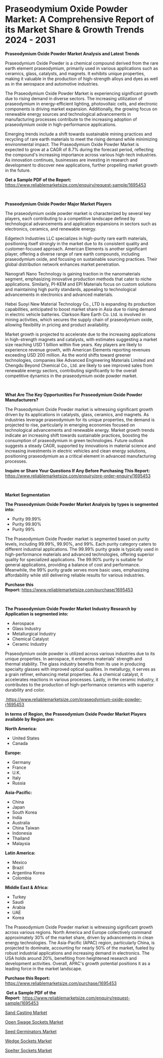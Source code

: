 <p><h1>Praseodymium Oxide Powder Market: A Comprehensive Report of its Market Share & Growth Trends 2024 - 2031</h1></p><p><strong>Praseodymium Oxide Powder Market Analysis and Latest Trends</strong></p>
<p><p>Praseodymium Oxide Powder is a chemical compound derived from the rare earth element praseodymium, primarily used in various applications such as ceramics, glass, catalysts, and magnets. It exhibits unique properties, making it valuable in the production of high-strength alloys and dyes as well as in the aerospace and automotive industries. </p><p>The Praseodymium Oxide Powder Market is experiencing significant growth due to rising demand in diverse sectors. The increasing utilization of praseodymium in energy-efficient lighting, photovoltaic cells, and electronic components is driving market expansion. Additionally, the growing focus on renewable energy sources and technological advancements in manufacturing processes contribute to the increasing adoption of praseodymium oxide in high-performance applications.</p><p>Emerging trends include a shift towards sustainable mining practices and recycling of rare earth materials to meet the rising demand while minimizing environmental impact. The Praseodymium Oxide Powder Market is expected to grow at a CAGR of 8.7% during the forecast period, reflecting the compound's increasing importance across various high-tech industries. As innovation continues, businesses are investing in research and development to discover new applications, further propelling market growth in the future.</p></p>
<p><strong>Get a Sample PDF of the Report:&nbsp;</strong> <a href="https://www.reliablemarketsize.com/enquiry/request-sample/1695453?utm_campaign=1767&utm_medium=2&utm_source=Github&utm_content=ia&utm_term=19102024&utm_id=praseodymium-oxide-powder">https://www.reliablemarketsize.com/enquiry/request-sample/1695453</a></p>
<p>&nbsp;</p>
<p><strong>Praseodymium Oxide Powder Major Market Players</strong></p>
<p><p>The praseodymium oxide powder market is characterized by several key players, each contributing to a competitive landscape defined by technological advancements and application expansions in sectors such as electronics, ceramics, and renewable energy.</p><p>Edgetech Industries LLC specializes in high-purity rare earth materials, positioning itself strongly in the market due to its consistent quality and customer-focused approach. American Elements is another significant player, offering a diverse range of rare earth compounds, including praseodymium oxide, and focusing on sustainable sourcing practices. Their global distribution network enhances market penetration.</p><p>Nanografi Nano Technology is gaining traction in the nanomaterials segment, emphasizing innovative production methods that cater to niche applications. Similarly, PI-KEM and EPI Materials focus on custom solutions and maintaining high purity standards, appealing to technological advancements in electronics and advanced materials.</p><p>Hebei Suoyi New Material Technology Co., LTD is expanding its production capabilities, anticipated to boost market share in Asia due to rising demand in electric vehicle batteries. Clarkson Rare Earth Co. Ltd. is involved in mining activities, which secures the supply chain of praseodymium oxide, allowing flexibility in pricing and product availability.</p><p>Market growth is projected to accelerate due to the increasing applications in high-strength magnets and catalysts, with estimates suggesting a market size reaching USD 1 billion within five years. Key players are likely to experience revenue growth, with American Elements reporting revenues exceeding USD 200 million. As the world shifts toward greener technologies, companies like Advanced Engineering Materials Limited and Chengdu Beyond Chemical Co., Ltd. are likely to see improved sales from renewable energy sectors, contributing significantly to the overall competitive dynamics in the praseodymium oxide powder market.</p></p>
<p>&nbsp;</p>
<p><strong>What Are The Key Opportunities For Praseodymium Oxide Powder Manufacturers?</strong></p>
<p><p>The Praseodymium Oxide Powder market is witnessing significant growth driven by its applications in catalysts, glass, ceramics, and magnets. As industries leverage praseodymium for its unique properties, the demand is projected to rise, particularly in emerging economies focused on technological advancements and renewable energy. Market growth trends indicate an increasing shift towards sustainable practices, boosting the consumption of praseodymium in green technologies. Future outlook suggests a steady CAGR, supported by innovations in material science and increasing investments in electric vehicles and clean energy solutions, positioning praseodymium as a critical element in advanced manufacturing processes.</p></p>
<p><strong>Inquire or Share Your Questions If Any Before Purchasing This Report:</strong> <a href="https://www.reliablemarketsize.com/enquiry/pre-order-enquiry/1695453?utm_campaign=1767&utm_medium=2&utm_source=Github&utm_content=ia&utm_term=19102024&utm_id=praseodymium-oxide-powder">https://www.reliablemarketsize.com/enquiry/pre-order-enquiry/1695453</a></p>
<p>&nbsp;</p>
<p><strong>Market Segmentation</strong></p>
<p><strong>The Praseodymium Oxide Powder Market Analysis by types is segmented into:</strong></p>
<p><ul><li>Purity 99.99%</li><li>Purity 99.90%</li><li>Purity 99%</li></ul></p>
<p><p>The Praseodymium Oxide Powder market is segmented based on purity levels, including 99.99%, 99.90%, and 99%. Each purity category caters to different industrial applications. The 99.99% purity grade is typically used in high-performance materials and advanced technologies, offering superior quality for specialized applications. The 99.90% purity is suitable for general applications, providing a balance of cost and performance. Meanwhile, the 99% purity grade serves more basic uses, emphasizing affordability while still delivering reliable results for various industries.</p></p>
<p><strong>Purchase this Report:&nbsp;</strong><a href="https://www.reliablemarketsize.com/purchase/1695453?utm_campaign=1767&utm_medium=2&utm_source=Github&utm_content=ia&utm_term=19102024&utm_id=praseodymium-oxide-powder">https://www.reliablemarketsize.com/purchase/1695453</a></p>
<p>&nbsp;</p>
<p><strong>The Praseodymium Oxide Powder Market Industry Research by Application is segmented into:</strong></p>
<p><ul><li>Aerospace</li><li>Glass Industry</li><li>Metallurgical Industry</li><li>Chemical Catalyst</li><li>Ceramic Industry</li></ul></p>
<p><p>Praseodymium oxide powder is utilized across various industries due to its unique properties. In aerospace, it enhances materials' strength and thermal stability. The glass industry benefits from its use in producing specialty glasses with improved optical qualities. In metallurgy, it serves as a grain refiner, enhancing metal properties. As a chemical catalyst, it accelerates reactions in various processes. Lastly, in the ceramic industry, it contributes to the production of high-performance ceramics with superior durability and color.</p></p>
<p><a href="https://www.reliablemarketsize.com/praseodymium-oxide-powder-r1695453?utm_campaign=1767&utm_medium=2&utm_source=Github&utm_content=ia&utm_term=19102024&utm_id=praseodymium-oxide-powder">&nbsp;https://www.reliablemarketsize.com/praseodymium-oxide-powder-r1695453</a></p>
<p><strong>In terms of Region, the Praseodymium Oxide Powder Market Players available by Region are:</strong></p>
<p>
    <p> <strong> North America: </strong>
        <ul>
            <li>United States</li>
            <li>Canada</li>
        </ul>
        </p> 
    <p> <strong> Europe: </strong>
        <ul>
            <li>Germany</li>
            <li>France</li>
            <li>U.K.</li>
            <li>Italy</li>
            <li>Russia</li>
        </ul>
        </p> 
    <p> <strong> Asia-Pacific: </strong>
        <ul>
            <li>China</li>
            <li>Japan</li>
            <li>South Korea</li>
            <li>India</li>
            <li>Australia</li>
            <li>China Taiwan</li>
            <li>Indonesia</li>
            <li>Thailand</li>
            <li>Malaysia</li>
        </ul>
        </p> 
    <p> <strong> Latin America: </strong>
        <ul>
            <li>Mexico</li>
            <li>Brazil</li>
            <li>Argentina Korea</li>
            <li>Colombia</li>
        </ul>
        </p> 
    <p> <strong> Middle East & Africa: </strong>
        <ul>
            <li>Turkey</li>
            <li>Saudi</li>
            <li>Arabia</li>
            <li>UAE</li>
            <li>Korea</li>
        </ul>
    </p>
    </p>
<p><p>The Praseodymium Oxide Powder market is witnessing significant growth across various regions. North America and Europe collectively command approximately 30% of the market share, driven by advancements in clean energy technologies. The Asia-Pacific (APAC) region, particularly China, is projected to dominate, accounting for nearly 50% of the market, fueled by robust industrial applications and increasing demand in electronics. The USA holds around 20%, benefiting from heightened research and development activities. Overall, APAC's growth potential positions it as a leading force in the market landscape.</p></p>
<p><strong>Purchase this Report: </strong><a href="https://www.reliablemarketsize.com/purchase/1695453?utm_campaign=1767&utm_medium=2&utm_source=Github&utm_content=ia&utm_term=19102024&utm_id=praseodymium-oxide-powder">https://www.reliablemarketsize.com/purchase/1695453</a></p>
<p>&nbsp;<strong>Get a Sample PDF of the Report:&nbsp;&nbsp;</strong><a href="https://www.reliablemarketsize.com/enquiry/request-sample/1695453?utm_campaign=1767&utm_medium=2&utm_source=Github&utm_content=ia&utm_term=19102024&utm_id=praseodymium-oxide-powder">https://www.reliablemarketsize.com/enquiry/request-sample/1695453</a></p>
<p><strong></strong></p>
<p><p><a href="https://www.linkedin.com/pulse/emerging-technologies-reshaping-sand-casting-market-impact-assessment-ccgsf?utm_campaign=1767&utm_medium=2&utm_source=Github&utm_content=ia&utm_term=19102024&utm_id=praseodymium-oxide-powder">Sand Casting Market</a></p><p><a href="https://www.linkedin.com/pulse/emerging-trends-open-swage-sockets-market-detailed-overview-tbjhf?utm_campaign=1767&utm_medium=2&utm_source=Github&utm_content=ia&utm_term=19102024&utm_id=praseodymium-oxide-powder">Open Swage Sockets Market</a></p><p><a href="https://www.linkedin.com/pulse/seed-germinators-market-research-report-2024-2031-ideauda-dfhdf?utm_campaign=1767&utm_medium=2&utm_source=Github&utm_content=ia&utm_term=19102024&utm_id=praseodymium-oxide-powder">Seed Germinators Market</a></p><p><a href="https://www.linkedin.com/pulse/wedge-sockets-market-size-segmentation-trends-growth-analysis-nrkke?utm_campaign=1767&utm_medium=2&utm_source=Github&utm_content=ia&utm_term=19102024&utm_id=praseodymium-oxide-powder">Wedge Sockets Market</a></p><p><a href="https://www.linkedin.com/pulse/spelter-sockets-market-revolution-size-share-emerging-trends-x3qbf?utm_campaign=1767&utm_medium=2&utm_source=Github&utm_content=ia&utm_term=19102024&utm_id=praseodymium-oxide-powder">Spelter Sockets Market</a></p></p>
